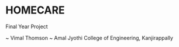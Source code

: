 # HOMECARE
 Final Year Project








~ Vimal Thomson
~ Amal Jyothi College of Engineering, Kanjirappally
